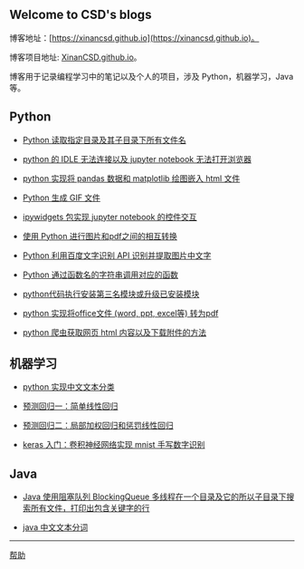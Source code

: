 ## Welcome to CSD's blogs

博客地址：[https://xinancsd.github.io](https://xinancsd.github.io)。

博客项目地址: [XinanCSD.github.io](https://github.com/XinanCSD/XinanCSD.github.io)。

博客用于记录编程学习中的笔记以及个人的项目，涉及 Python，机器学习，Java 等。


## Python

- [Python 读取指定目录及其子目录下所有文件名](./Python/python_search_folder.md)

- [python 的 IDLE 无法连接以及 jupyter notebook 无法打开浏览器](./Python/firewall_errors.md)

- [python 实现将 pandas 数据和 matplotlib 绘图嵌入 html 文件](./Python/imgEmbed2Html.md)

- [Python 生成 GIF 文件](./Python/gen_fig.md)

- [ipywidgets 包实现 jupyter notebook 的控件交互](./Python/ipywidgets.md)

- [使用 Python 进行图片和pdf之间的相互转换](./Python/pic2pdf.md)

- [Python 利用百度文字识别 API 识别并提取图片中文字](./Python/baiduAIocr.md)

- [Python 通过函数名的字符串调用对应的函数](./Python/getfunc.md)

- [python代码执行安装第三名模块或升级已安装模块](./Python/installmodule.md)

- [python 实现将office文件 (word, ppt, excel等) 转为pdf](./Python/handleroffice.md)

- [python 爬虫获取网页 html 内容以及下载附件的方法](./Python/gethtmlcontent.md)



## 机器学习

- [python 实现中文文本分类](./MachineLearning/text_classifition.md)

- [预测回归一：简单线性回归](./MachineLearning/regression_sample.md)

- [预测回归二：局部加权回归和惩罚线性回归](./MachineLearning/regression_CV.md)

- [keras 入门：卷积神经网络实现 mnist 手写数字识别](./MachineLearning/mnist_keras.md)

## Java

- [Java 使用阻塞队列 BlockingQueue 多线程在一个目录及它的所以子目录下搜索所有文件，打印出包含关键字的行](./Java/blocking_queue.md)

- [java 中文文本分词](./Java/javaseg.md)





---
[帮助](./docs/help.md)